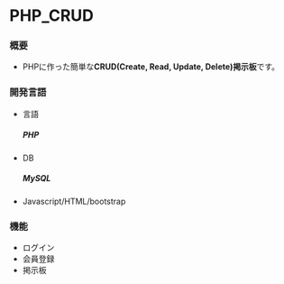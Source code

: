 # PHP_CRUD

### 概要
* PHPに作った簡単な**CRUD(Create, Read, Update, Delete)掲示板**です。

### 開発言語
* 言語 
  ##### PHP
* DB
  ##### MySQL
* Javascript/HTML/bootstrap
### 機能
* ログイン
* 会員登録
* 掲示板


